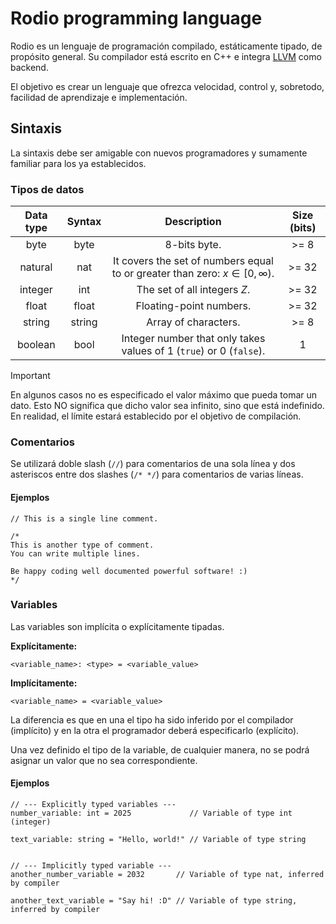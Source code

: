 # Rodio programming language
Rodio es un lenguaje de programación compilado, estáticamente tipado, de propósito general. Su compilador está escrito en C++ e integra [LLVM](https://llvm.org/) como backend.

El objetivo es crear un lenguaje que ofrezca velocidad, control y, sobretodo, facilidad de aprendizaje e implementación.

## Sintaxis
La sintaxis debe ser amigable con nuevos programadores y sumamente familiar para los ya establecidos.

### Tipos de datos
| Data type | Syntax | Description | Size (bits)
| :---: | :---: | :---: | :---: |
| byte | byte | 8-bits byte. | >= 8 |
| natural | nat | It covers the set of numbers equal to or greater than zero: $x \in [0, \infty)$. | >= 32 |
| integer | int | The set of all integers $Z$. | >= 32 |
| float | float | Floating-point numbers. | >= 32 |
| string | string | Array of characters. | >= 8 |
| boolean | bool | Integer number that only takes values of 1 (`true`) or 0 (`false`). | 1 |

> [!IMPORTANT]
> En algunos casos no es especificado el valor máximo que pueda tomar un dato. Esto NO significa que dicho valor sea infinito, sino que está indefinido. En realidad, el límite estará establecido por el objetivo de compilación.


### Comentarios
Se utilizará doble slash (`//`) para comentarios de una sola línea y dos asteriscos entre dos slashes (`/* */`) para comentarios de varias líneas.

#### Ejemplos
```rodio
// This is a single line comment.
```
```rodio
/*
This is another type of comment.
You can write multiple lines.

Be happy coding well documented powerful software! :)
*/
```

### Variables
Las variables son implícita o explícitamente tipadas.

**Explícitamente:**
```rodio
<variable_name>: <type> = <variable_value>
```

**Implícitamente:**
```rodio
<variable_name> = <variable_value>
```

La diferencia es que en una el tipo ha sido inferido por el compilador (implícito) y en la otra el programador deberá especificarlo (explícito).

Una vez definido el tipo de la variable, de cualquier manera, no se podrá asignar un valor que no sea correspondiente.

#### Ejemplos
```rodio
// --- Explicitly typed variables ---
number_variable: int = 2025             // Variable of type int (integer)

text_variable: string = "Hello, world!" // Variable of type string
```
```rodio

// --- Implicitly typed variable ---
another_number_variable = 2032       // Variable of type nat, inferred by compiler

another_text_variable = "Say hi! :D" // Variable of type string, inferred by compiler
```
